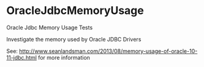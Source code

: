OracleJdbcMemoryUsage
=====================

Oracle Jdbc Memory Usage Tests

Investigate the memory used by Oracle JDBC Drivers

See: http://www.seanlandsman.com/2013/08/memory-usage-of-oracle-10-11-jdbc.html for more information
